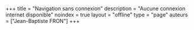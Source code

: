 +++
title = "Navigation sans connexion"
description = "Aucune connexion internet disponible"
noindex = true
layout = "offline"
type = "page"
auteurs = ["Jean-Baptiste FRON"]
+++
